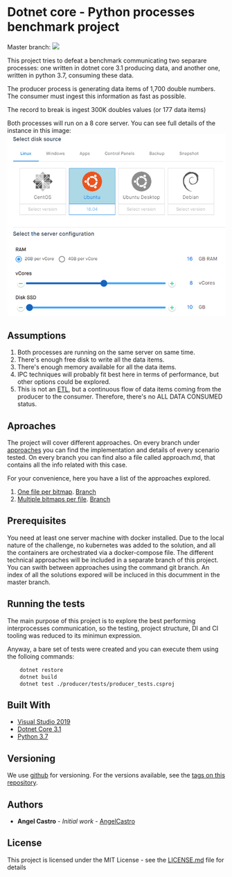 # Dotnet core - Python processes benchmark project
Master branch: ![](https://travis-ci.com/alcastrob/throughputChallenge.svg?branch=master)

This project tries to defeat a benchmark communicating two separare processes: one written in dotnet core 3.1 producing data, and another one, written in python 3.7, consuming these data.

The producer process is generating data items of 1,700 double numbers.
The consumer must ingest this information as fast as possible.

The record to break is ingest 300K doubles values (or 177 data items)

Both processes will run on a 8 core server. You can see full details of the instance in this image:
![Server configuration](/img/server_conf.png)

## Assumptions

1. Both processes are running on the same server on same time.
2. There's enough free disk to write all the data items.
3. There's enough memory available for all the data items.
4. IPC techniques will probably fit best here in terms of performance, but other options could be explored.
5. This is not an [ETL](https://en.wikipedia.org/wiki/Extract,_transform,_load), but a continuous flow of data items coming from the producer to the consumer. Therefore, there's no ALL DATA CONSUMED status.

## Aproaches
The project will cover different approaches. On every branch under [approaches](branches) you can find the implementation and details of every scenario tested. On every branch you can find also a file called approach.md, that contains all the info related with this case.

For your convenience, here you have a list of the approaches explored.

1. [One file per bitmap](blob/approaches/ap1/approach.md). [Branch](tree/approaches/ap1)
2. [Multiple bitmaps per file](blob/approaches/ap2/approach.md). [Branch](tree/approaches/ap1)

## Prerequisites

You need at least one server machine with docker installed. Due to the local nature of the challenge, no kubernetes was added to the solution, and all the containers are orchestrated via a docker-compose file.
The different technical approaches will be included in a separate branch of this project. You can swith between approaches using the command git branch. An index of all the solutions expored will be incluced in this documment in the master branch.

## Running the tests

The main purpose of this project is to explore the best performing interprocesses communication, so the testing, project structure, DI and CI tooling was reduced to its minimun expression.

Anyway, a bare set of tests were created and you can execute them using the folloing commands:

```
	dotnet restore
	dotnet build
	dotnet test ./producer/tests/producer_tests.csproj
```

## Built With

* [Visual Studio 2019](https://visualstudio.microsoft.com/)
* [Dotnet Core 3.1](https://dotnet.microsoft.com/download/dotnet-core)
* [Python 3.7](https://www.python.org/downloads/)

## Versioning

We use [github](https://github.com/) for versioning. For the versions available, see the [tags on this repository](https://github.com/your/project/tags). 

## Authors

* **Angel Castro** - *Initial work* - [AngelCastro](https://github.com/alcastrob/)

## License

This project is licensed under the MIT License - see the [LICENSE.md](LICENSE.md) file for details
